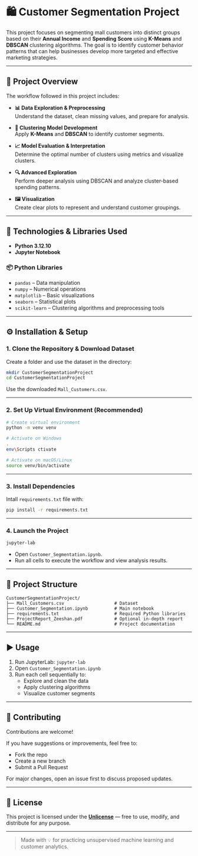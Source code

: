 
# 🛍️ Customer Segmentation Project

This project focuses on segmenting mall customers into distinct groups based on their **Annual Income** and **Spending Score** using **K-Means** and **DBSCAN** clustering algorithms. The goal is to identify customer behavior patterns that can help businesses develop more targeted and effective marketing strategies.

---

## 📌 Project Overview

The workflow followed in this project includes:

- **📊 Data Exploration & Preprocessing**  
  Understand the dataset, clean missing values, and prepare for analysis.

- **🧠 Clustering Model Development**  
  Apply **K-Means** and **DBSCAN** to identify customer segments.

- **📈 Model Evaluation & Interpretation**  
  Determine the optimal number of clusters using metrics and visualize clusters.

- **🔍 Advanced Exploration**  
  Perform deeper analysis using DBSCAN and analyze cluster-based spending patterns.

- **🖼️ Visualization**  
  Create clear plots to represent and understand customer groupings.

---

## 🧰 Technologies & Libraries Used

- **Python 3.12.10**
- **Jupyter Notebook**

### 📦 Python Libraries

- `pandas` – Data manipulation
- `numpy` – Numerical operations
- `matplotlib` – Basic visualizations
- `seaborn` – Statistical plots
- `scikit-learn` – Clustering algorithms and preprocessing tools

---

## ⚙️ Installation & Setup

### 1. Clone the Repository & Download Dataset

Create a folder and use the dataset in the directory:

```bash
mkdir CustomerSegmentationProject
cd CustomerSegmentationProject
```

Use the downloaded `Mall_Customers.csv`.

---

### 2. Set Up Virtual Environment (Recommended)

```bash
# Create virtual environment
python -m venv venv

# Activate on Windows
.
env\Scripts ctivate

# Activate on macOS/Linux
source venv/bin/activate
```

---

### 3. Install Dependencies

Intall `requirements.txt` file with:

```bash
pip install -r requirements.txt
```

---

### 4. Launch the Project

```bash
jupyter-lab
```

- Open `Customer_Segmentation.ipynb`.
- Run all cells to execute the workflow and view analysis results.

---

## 📂 Project Structure

```
CustomerSegmentationProject/
├── Mall_Customers.csv                   # Dataset
├── Customer_Segmentation.ipynb          # Main notebook
├── requirements.txt                     # Required Python libraries
├── ProjectReport_Zeeshan.pdf            # Optional in-depth report
└── README.md                            # Project documentation
```

---

## ▶️ Usage

1. Run JupyterLab: `jupyter-lab`
2. Open `Customer_Segmentation.ipynb`
3. Run each cell sequentially to:
   - Explore and clean the data
   - Apply clustering algorithms
   - Visualize customer segments

---

## 🤝 Contributing

Contributions are welcome!

If you have suggestions or improvements, feel free to:

- Fork the repo
- Create a new branch
- Submit a Pull Request

For major changes, open an issue first to discuss proposed updates.

---

## 📄 License

This project is licensed under the **[Unlicense](https://unlicense.org/)** — free to use, modify, and distribute for any purpose.

---

> Made with 💡 for practicing unsupervised machine learning and customer analytics.
